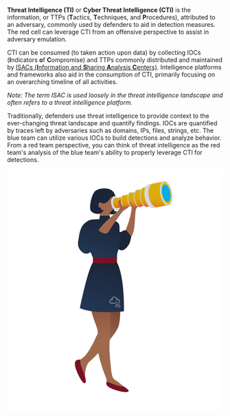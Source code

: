 **Threat Intelligence (TI)** or **Cyber Threat Intelligence (CTI)** is the information, or TTPs (**T**actics, **T**echniques, and **P**rocedures), attributed to an adversary, commonly used by defenders to aid in detection measures. The red cell can leverage CTI from an offensive perspective to assist in adversary emulation.

CTI can be consumed (to taken action upon data) by collecting IOCs (**I**ndicators **o**f **C**ompromise) and TTPs commonly distributed and maintained by [ISACs (**I**nformation and **S**haring **A**nalysis **C**enters)](https://tryhackme.com/room/introtoisac). Intelligence platforms and frameworks also aid in the consumption of CTI, primarily focusing on an overarching timeline of all activities.

_Note: The term ISAC is used loosely in the threat intelligence landscape and often refers to a threat intelligence platform._

Traditionally, defenders use threat intelligence to provide context to the ever-changing threat landscape and quantify findings. IOCs are quantified by traces left by adversaries such as domains, IPs, files, strings, etc. The blue team can utilize various IOCs to build detections and analyze behavior. From a red team perspective, you can think of threat intelligence as the red team's analysis of the blue team's ability to properly leverage CTI for detections.

![|200](./img/Pasted%20image%2020240123220800.png)